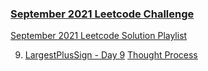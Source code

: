 ### [September 2021 Leetcode Challenge](https://leetcode.com/explore/featured/card/september-leetcoding-challenge-2021/)

[September 2021 Leetcode Solution Playlist](https://www.youtube.com/playlist?list=PLTRQzykHuOEATgkhZDmq44QRMo7EXCzBP)


9. [LargestPlusSign - Day 9](https://github.com/wupangyen/Code-Buff/blob/main/September-2021/LargestPlusSign.java)
   [Thought Process](https://1drv.ms/u/s!Ak9rLfifYWsmpQB3XGlHd4SBQ8oL)
